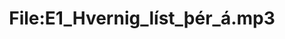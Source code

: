 ---
title: File:E1_Hvernig_líst_þér_á.mp3
recording of: Hvernig líst þér á?
reading speed: slow
speaker: E
license: CC0
---